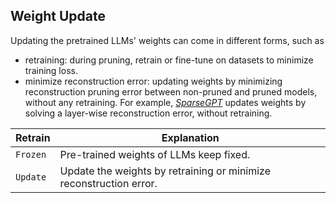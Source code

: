 ## Weight Update

Updating the pretrained LLMs' weights can come in different forms, such as
* retraining: during pruning, retrain or fine-tune on datasets to minimize training loss.
* minimize reconstruction error: updating weights by minimizing reconstruction pruning error between non-pruned and pruned models, without any retraining. For example, [*SparseGPT*](https://arxiv.org/abs/2301.00774) updates weights by solving a layer-wise reconstruction error, without retraining.

| Retrain     | Explanation                                                                                                                                                                                                      |
|-------------|------------------------------------------------------------------------------------------------------------------------------------------------------------------------------------------------------------------|
| `Frozen`    | Pre-trained weights of LLMs keep fixed.                                                                                                                                                                          |
| `Update`    | Update the weights by retraining or minimize reconstruction error.  | 



